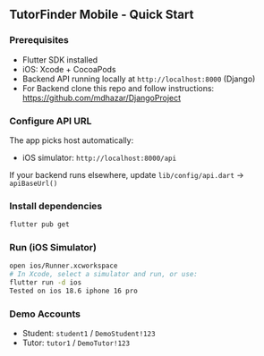 ## TutorFinder Mobile - Quick Start

### Prerequisites

- Flutter SDK installed
- iOS: Xcode + CocoaPods
- Backend API running locally at `http://localhost:8000` (Django)
- For Backend clone this repo and follow instructions: https://github.com/mdhazar/DjangoProject

### Configure API URL

The app picks host automatically:

- iOS simulator: `http://localhost:8000/api`

If your backend runs elsewhere, update `lib/config/api.dart` → `apiBaseUrl()`

### Install dependencies

```bash
flutter pub get
```

### Run (iOS Simulator)

```bash
open ios/Runner.xcworkspace
# In Xcode, select a simulator and run, or use:
flutter run -d ios
Tested on ios 18.6 iphone 16 pro
```

### Demo Accounts

- Student: `student1` / `DemoStudent!123`
- Tutor: `tutor1` / `DemoTutor!123`
